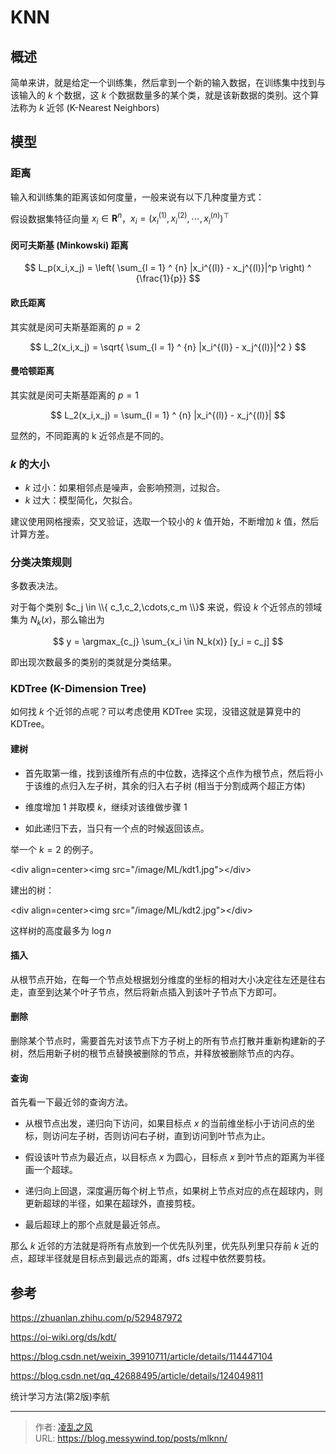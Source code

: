 # KNN


## 概述

简单来讲，就是给定一个训练集，然后拿到一个新的输入数据，在训练集中找到与该输入的 $k$ 个数据，这 $k$ 个数据数量多的某个类，就是该新数据的类别。这个算法称为 $k$ 近邻 ($\text{K-Nearest Neighbors}$)

## 模型

### 距离

输入和训练集的距离该如何度量，一般来说有以下几种度量方式：

假设数据集特征向量 $x_i \in \textbf{R}^n$，$x_i = \left(x_i^{(1)}, x_i^{(2)},\cdots,x_i^{(n)}\right) ^ \top$

#### 闵可夫斯基 (Minkowski) 距离 

$$
L_p(x_i,x_j) = \left( \sum_{l = 1} ^ {n} |x_i^{(l)} - x_j^{(l)}|^p \right) ^ {\frac{1}{p}}
$$

#### 欧氏距离

其实就是闵可夫斯基距离的 $p = 2$

$$
L_2(x_i,x_j) = \sqrt{ \sum_{l = 1} ^ {n} |x_i^{(l)} - x_j^{(l)}|^2 }
$$

#### 曼哈顿距离

其实就是闵可夫斯基距离的 $p = 1$

$$
L_2(x_i,x_j) = \sum_{l = 1} ^ {n} |x_i^{(l)} - x_j^{(l)}|
$$

显然的，不同距离的 k 近邻点是不同的。

### $k$ 的大小

- $k$ 过小：如果相邻点是噪声，会影响预测，过拟合。
- $k$ 过大：模型简化，欠拟合。

建议使用网格搜索，交叉验证，选取一个较小的 $k$ 值开始，不断增加 $k$ 值，然后计算方差。

### 分类决策规则

多数表决法。

对于每个类别 $c_j \in \\{ c_1,c_2,\cdots,c_m \\}$ 来说，假设 $k$ 个近邻点的领域集为 $N_k(x)$，那么输出为

$$
y = \argmax_{c_j} \sum_{x_i \in N_k(x)} [y_i = c_j]
$$

即出现次数最多的类别的类就是分类结果。

### KDTree (K-Dimension Tree)

如何找 $k$ 个近邻的点呢？可以考虑使用 KDTree 实现，没错这就是算竞中的 KDTree。

#### 建树

- 首先取第一维，找到该维所有点的中位数，选择这个点作为根节点，然后将小于该维的点归入左子树，其余的归入右子树 (相当于分割成两个超正方体)

- 维度增加 $1$ 并取模 $k$，继续对该维做步骤 $1$

- 如此递归下去，当只有一个点的时候返回该点。

举一个 $k = 2$ 的例子。

&lt;div align=center&gt;&lt;img src=&#34;/image/ML/kdt1.jpg&#34;&gt;&lt;/div&gt;

建出的树：

&lt;div align=center&gt;&lt;img src=&#34;/image/ML/kdt2.jpg&#34;&gt;&lt;/div&gt;

这样树的高度最多为 $\log n$

#### 插入

从根节点开始，在每一个节点处根据划分维度的坐标的相对大小决定往左还是往右走，直至到达某个叶子节点，然后将新点插入到该叶子节点下方即可。

#### 删除

删除某个节点时，需要首先对该节点下方子树上的所有节点打散并重新构建新的子树，然后用新子树的根节点替换被删除的节点，并释放被删除节点的内存。

#### 查询

首先看一下最近邻的查询方法。

- 从根节点出发，递归向下访问，如果目标点 $x$ 的当前维坐标小于访问点的坐标，则访问左子树，否则访问右子树，直到访问到叶节点为止。

- 假设该叶节点为最近点，以目标点 $x$ 为圆心，目标点 $x$ 到叶节点的距离为半径画一个超球。

- 递归向上回退，深度遍历每个树上节点，如果树上节点对应的点在超球内，则更新超球的半径，如果在超球外，直接剪枝。

- 最后超球上的那个点就是最近邻点。

那么 $k$ 近邻的方法就是将所有点放到一个优先队列里，优先队列里只存前 $k$ 近的点，超球半径就是目标点到最远点的距离，dfs 过程中依然要剪枝。

## 参考

https://zhuanlan.zhihu.com/p/529487972

https://oi-wiki.org/ds/kdt/

https://blog.csdn.net/weixin_39910711/article/details/114447104

https://blog.csdn.net/qq_42688495/article/details/124049811

统计学习方法(第2版)李航

---

> 作者: [凌乱之风](https://github.com/messywind)  
> URL: https://blog.messywind.top/posts/mlknn/  

